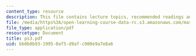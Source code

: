 ```yaml
---
content_type: resource
description: This file contains lecture topics, recommended readings and problems.
file: /media/https%3A/open-learning-course-data-rc.s3.amazonaws.com/mas-865j-quantum-information-science-spring-2006/bb0b8b9319950af5d9afc900e9a7e8a6_ps3.pdf
file_type: application/pdf
resourcetype: Document
title: ps3.pdf
uid: bb0b8b93-1995-0af5-d9af-c900e9a7e8a6
---
```


